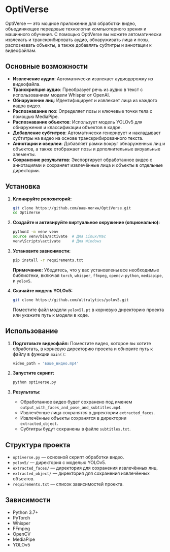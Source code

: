 # OptiVerse

OptiVerse — это мощное приложение для обработки видео, объединяющее передовые технологии компьютерного зрения и машинного обучения. С помощью OptiVerse вы можете автоматически извлекать и транскрибировать аудио, обнаруживать лица и позы, распознавать объекты, а также добавлять субтитры и аннотации к видеофайлам.

## Основные возможности

- **Извлечение аудио**: Автоматически извлекает аудиодорожку из видеофайла.
- **Транскрипция аудио**: Преобразует речь из аудио в текст с использованием модели Whisper от OpenAI.
- **Обнаружение лиц**: Идентифицирует и извлекает лица из каждого кадра видео.
- **Распознавание поз**: Определяет позы и ключевые точки тела с помощью MediaPipe.
- **Распознавание объектов**: Использует модель YOLOv5 для обнаружения и классификации объектов в кадре.
- **Добавление субтитров**: Автоматически генерирует и накладывает субтитры на видео на основе транскрибированного текста.
- **Аннотации и оверлеи**: Добавляет рамки вокруг обнаруженных лиц и объектов, а также отображает позы и дополнительные визуальные элементы.
- **Сохранение результатов**: Экспортирует обработанное видео с аннотациями и сохраняет извлечённые лица и объекты в отдельные директории.

## Установка

1. **Клонируйте репозиторий:**
    ```bash
    git clone https://github.com/ваш-логин/OptiVerse.git
    cd OptiVerse
    ```

2. **Создайте и активируйте виртуальное окружение (опционально):**
    ```bash
    python3 -m venv venv
    source venv/bin/activate  # Для Linux/Mac
    venv\Scripts\activate     # Для Windows
    ```

3. **Установите зависимости:**
    ```bash
    pip install -r requirements.txt
    ```

    **Примечание:** Убедитесь, что у вас установлены все необходимые библиотеки, включая `torch`, `whisper`, `ffmpeg`, `opencv-python`, `mediapipe`, и `yolov5`.

4. **Скачайте модель YOLOv5:**
    ```bash
    git clone https://github.com/ultralytics/yolov5.git
    ```

    Поместите файл модели `yolov5l.pt` в корневую директорию проекта или укажите путь к модели в коде.

## Использование

1. **Подготовьте видеофайл:**
    Поместите видео, которое вы хотите обработать, в корневую директорию проекта и обновите путь к файлу в функции `main()`:
    ```python
    video_path = 'ваше_видео.mp4'
    ```

2. **Запустите скрипт:**
    ```bash
    python optiverse.py
    ```

3. **Результаты:**
    - Обработанное видео будет сохранено под именем `output_with_faces_and_pose_and_subtitles.mp4`.
    - Извлечённые лица сохранятся в директории `extracted_faces`.
    - Извлечённые объекты сохранятся в директории `extracted_object`.
    - Субтитры будут сохранены в файле `subtitles.txt`.

## Структура проекта

- `optiverse.py` — основной скрипт обработки видео.
- `yolov5/` — директория с моделью YOLOv5.
- `extracted_faces/` — директория для сохранения извлечённых лиц.
- `extracted_object/` — директория для сохранения извлечённых объектов.
- `requirements.txt` — список зависимостей проекта.

## Зависимости

- Python 3.7+
- PyTorch
- Whisper
- FFmpeg
- OpenCV
- MediaPipe
- YOLOv5



